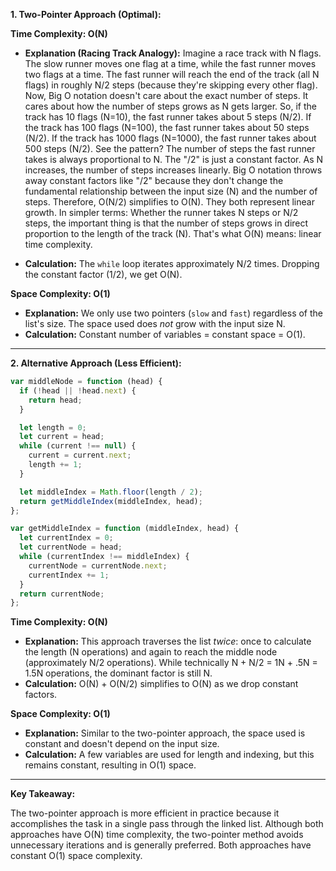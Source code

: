 **1. Two-Pointer Approach (Optimal):**

**Time Complexity: O(N)**

* **Explanation (Racing Track Analogy):** Imagine a race track with N flags. The slow runner moves one flag at a time, while the fast runner moves two flags at a time. The fast runner will reach the end of the track (all N flags) in roughly N/2 steps (because they're skipping every other flag). Now, Big O notation doesn't care about the exact number of steps. It cares about how the number of steps grows as N gets larger. So, if the track has 10 flags (N=10), the fast runner takes about 5 steps (N/2). If the track has 100 flags (N=100), the fast runner takes about 50 steps (N/2). If the track has 1000 flags (N=1000), the fast runner takes about 500 steps (N/2). See the pattern? The number of steps the fast runner takes is always proportional to N. The "/2" is just a constant factor. As N increases, the number of steps increases linearly. Big O notation throws away constant factors like "/2" because they don't change the fundamental relationship between the input size (N) and the number of steps. Therefore, O(N/2) simplifies to O(N). They both represent linear growth. In simpler terms: Whether the runner takes N steps or N/2 steps, the important thing is that the number of steps grows in direct proportion to the length of the track (N). That's what O(N) means: linear time complexity.

* **Calculation:** The `while` loop iterates approximately N/2 times.  Dropping the constant factor (1/2), we get O(N).

**Space Complexity: O(1)**

* **Explanation:** We only use two pointers (`slow` and `fast`) regardless of the list's size.  The space used does *not* grow with the input size N.
* **Calculation:**  Constant number of variables = constant space = O(1).

<hr />

**2. Alternative Approach (Less Efficient):**

```javascript
var middleNode = function (head) {
  if (!head || !head.next) {
    return head;
  }

  let length = 0;
  let current = head;
  while (current !== null) {
    current = current.next;
    length += 1;
  }

  let middleIndex = Math.floor(length / 2);
  return getMiddleIndex(middleIndex, head);
};

var getMiddleIndex = function (middleIndex, head) {
  let currentIndex = 0;
  let currentNode = head;
  while (currentIndex !== middleIndex) {
    currentNode = currentNode.next;
    currentIndex += 1;
  }
  return currentNode;
};
```

**Time Complexity: O(N)**

* **Explanation:** This approach traverses the list *twice*: once to calculate the length (N operations) and again to reach the middle node (approximately N/2 operations). While technically N + N/2 = 1N + .5N = 1.5N operations, the dominant factor is still N.
* **Calculation:**  O(N) + O(N/2) simplifies to O(N) as we drop constant factors.

**Space Complexity: O(1)**

* **Explanation:**  Similar to the two-pointer approach, the space used is constant and doesn't depend on the input size.
* **Calculation:**  A few variables are used for length and indexing, but this remains constant, resulting in O(1) space.

<hr />

**Key Takeaway:**

The two-pointer approach is more efficient in practice because it accomplishes the task in a single pass through the linked list. Although both approaches have O(N) time complexity, the two-pointer method avoids unnecessary iterations and is generally preferred.  Both approaches have constant O(1) space complexity.
​
